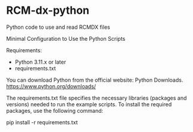# RCM-dx-python
Python code to use and read RCMDX files

Minimal Configuration to Use the Python Scripts

Requirements:

- Python 3.11.x or later
- requirements.txt
  
You can download Python from the official website: Python Downloads.
https://www.python.org/downloads/

The requirements.txt file specifies the necessary libraries (packages and versions) needed to run the example scripts. To install the required packages, use the following command:

pip install -r requirements.txt
